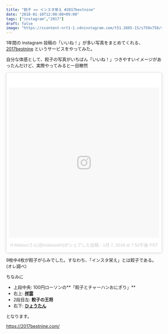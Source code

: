 ```yaml
---
title: "餃子 == インスタ栄え #2017bestnine"
date: "2018-01-10T12:00:00+09:00"
tags: ["instagram","2017"]
draft: false
image: "https://scontent-nrt1-1.cdninstagram.com/t51.2885-15/s750x750/sh0.08/e35/25019146_1490908274362827_1591453634216853504_n.jpg"
---
```


1年間の instagram 投稿の「いいね！」が多い写真をまとめてくれる、 [2017bestnine](https://2017bestnine.com/) というサービスをやってみた。

自分な体感として、餃子の写真がいちばん「いいね！」つきやすいイメージがあったんだけど、実際やってみると一目瞭然

<div class="embed">
<blockquote class="instagram-media" data-instgrm-permalink="https://www.instagram.com/p/BdrI_6QBtEB/" data-instgrm-version="8" style=" background:#FFF; border:0; border-radius:3px; box-shadow:0 0 1px 0 rgba(0,0,0,0.5),0 1px 10px 0 rgba(0,0,0,0.15); margin: 1px; max-width:658px; padding:0; width:99.375%; width:-webkit-calc(100% - 2px); width:calc(100% - 2px);"><div style="padding:8px;"> <div style=" background:#F8F8F8; line-height:0; margin-top:40px; padding:50.0% 0; text-align:center; width:100%;"> <div style=" background:url(data:image/png;base64,iVBORw0KGgoAAAANSUhEUgAAACwAAAAsCAMAAAApWqozAAAABGdBTUEAALGPC/xhBQAAAAFzUkdCAK7OHOkAAAAMUExURczMzPf399fX1+bm5mzY9AMAAADiSURBVDjLvZXbEsMgCES5/P8/t9FuRVCRmU73JWlzosgSIIZURCjo/ad+EQJJB4Hv8BFt+IDpQoCx1wjOSBFhh2XssxEIYn3ulI/6MNReE07UIWJEv8UEOWDS88LY97kqyTliJKKtuYBbruAyVh5wOHiXmpi5we58Ek028czwyuQdLKPG1Bkb4NnM+VeAnfHqn1k4+GPT6uGQcvu2h2OVuIf/gWUFyy8OWEpdyZSa3aVCqpVoVvzZZ2VTnn2wU8qzVjDDetO90GSy9mVLqtgYSy231MxrY6I2gGqjrTY0L8fxCxfCBbhWrsYYAAAAAElFTkSuQmCC); display:block; height:44px; margin:0 auto -44px; position:relative; top:-22px; width:44px;"></div></div><p style=" color:#c9c8cd; font-family:Arial,sans-serif; font-size:14px; line-height:17px; margin-bottom:0; margin-top:8px; overflow:hidden; padding:8px 0 7px; text-align:center; text-overflow:ellipsis; white-space:nowrap;"><a href="https://www.instagram.com/p/BdrI_6QBtEB/" style=" color:#c9c8cd; font-family:Arial,sans-serif; font-size:14px; font-style:normal; font-weight:normal; line-height:17px; text-decoration:none;" target="_blank">H.Matsuoさん(@matsuoshi)がシェアした投稿</a> - <time style=" font-family:Arial,sans-serif; font-size:14px; line-height:17px;" datetime="2018-01-08T03:52:39+00:00"> 1月 7, 2018 at 7:52午後 PST</time></p></div></blockquote> <script async defer src="//platform.instagram.com/en_US/embeds.js"></script>
</div>

9枚中4枚が餃子がらみでした。すなわち、「インスタ栄え」とは餃子である。(オレ調べ)

ちなみに

- 上段中央: 100円ローソンの**「餃子とチャーハンおにぎり」**
- 右上: [**祥雲**](https://tabelog.com/hyogo/A2801/A280101/28006275/)
- 2段目左: **餃子の王将**
- 右下: [**ひょうたん**](https://tabelog.com/hyogo/A2801/A280101/28000495/)

となります。

https://2017bestnine.com/
